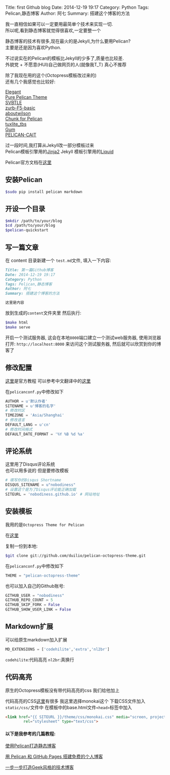 Title: first Github blog
Date: 2014-12-19 19:17
Category: Python
Tags: Pelican,静态博客
Author: 阿七
Summary: 搭建这个博客的方法

我一直相信如果可以一定要用最简单个技术来实现一切.  
所以呢,看到静态博客就觉得很喜欢,一定要整一个

静态博客的技术有很多,现在最火的是Jekyll,为什么要用Pelican?  
主要是还是因为喜欢Python.

不过说实在的Pelican的模板比Jekyll的少多了,质量也比较差.  
外貌党 + 不愿意(HUI)自己做网页的人(就像我T_T) 真心不推荐  

除了我现在用的这个(Octopress模板改过来的)  
还有几个我感觉也比较好:

[Elegant](http://oncrashreboot.com/elegant-best-pelican-theme-features)  
[Pure Pelican Theme](http://purepelican.com)  
[SVBTLE](https://github.com/wting/pelican-svbtle)  
[zurb-F5-basic](https://github.com/getpelican/pelican-themes/tree/master/zurb-F5-basic)  
[aboutwilson](https://github.com/getpelican/pelican-themes/tree/master/aboutwilson)  
[Chunk for Pelican](https://github.com/tbunnyman/pelican-chunk)  
[tuxlite_tbs](https://github.com/getpelican/pelican-themes/tree/master/tuxlite_tbs)  
[Gum](https://github.com/getpelican/pelican-themes/tree/master/gum)  
[PELICAN-CAIT](http://ptd.pronoiac.org/pelican-cait/)  

过一段时间,我打算从Jekyll改一部分模板过来  
Pelican模板引擎用的[Jinja2](http://jinja.pocoo.org)
Jekyll 模板引擎用的[Liquid](http://docs.shopify.com/themes/liquid-documentation/basics)

Pelican官方文档在[这里](http://docs.getpelican.com/en/3.5.0/index.html)

## 安装Pelican
```bash
$sudo pip install pelican markdown
```
## 开设一个目录
```bash
$mkdir /path/to/your/blog
$cd /path/to/your/blog
$pelican-quickstart
```
## 写一篇文章
在 content 目录新建一个 `test.md`文件, 填入一下内容:
```markdown
Title: 第一篇Github博客
Date: 2014-12-19 19:17
Category: Python
Tags: Pelican,静态博客
Author: 阿七
Summary: 搭建这个博客的方法

这里是内容
```
放到生成的`content`文件夹里
然后执行:
```bash
$make html
$make serve
```
开启一个测试服务器, 这会在本地`8000`端口建立一个测试web服务器, 
使用浏览器打开: `http://localhost:8000` 来访问这个测试服务器, 然后就可以欣赏到你的博客了

## 修改配置
[这里](http://docs.getpelican.com/en/3.5.0/settings.html)是官方教程
可以参考中文翻译中的[这里](http://pelican-zh.readthedocs.org/en/latest/zh-cn/settings/)

在`pelicanconf.py`中修改如下
```python
AUTHOR = u'默认作者'
SITENAME = u'博客的名字'
# 修改时区
TIMEZONE = 'Asia/Shanghai'
# 修改语言
DEFAULT_LANG = u'cn'
# 修改时间格式
DEFAULT_DATE_FORMAT = '%Y %B %d %a'
```
## 评论系统
这里用了Disqus评论系统  
也可以用多说的 但是要修改模板
```python
# 填写你的Disqus Shortname
DISQUS_SITENAME = u"nobodiness"
# 设置这个是为了Disqus评论能正确加载
SITEURL = 'nobodiness.github.io' # 网站地址
```
## 安装模板
我用的是`Octopress Theme for Pelican`

在[这里](https://github.com/duilio/pelican-octopress-theme)

复制一份到本地:
```bash
$git clone git://github.com/duilio/pelican-octopress-theme.git
```

在`pelicanconf.py`中修改如下

```python
THEME = "pelican-octopress-theme"
```

也可以加入自己的Github账号:

```python
GITHUB_USER = "nobodiness"
GITHUB_REPO_COUNT = 5
GITHUB_SKIP_FORK = False
GITHUB_SHOW_USER_LINK = False
```
## Markdown扩展
可以给原生markdown加入扩展
```python
MD_EXTENSIONS = ['codehilite','extra','nl2br']
```
`codehilite`:代码高亮
`nl2br`:真换行
## 代码高亮
原生的Octopress模板没有带代码高亮的css
我们给他加上

代码高亮的CSS[这里](http://richleland.github.io/pygments-css/)有很多
我这里选择monokai这个
下载CSS文件加入`static/css/`文件中
在模板中的base.html文件`<head>`标签中加入
```html
<link href="{{ SITEURL }}/theme/css/monokai.css" media="screen, projection"
        rel="stylesheet" type="text/css">
```




#### 以下是我参考的几篇教程:

[使用Pelican打造静态博客](http://www.linuxzen.com/shi-yong-pelicanda-zao-jing-tai-bo-ke.html)

[用 Pelican 和 GitHub Pages 搭建免费的个人博客](http://www.dongxf.com/3_Build_Personal_Blog_With_Pelican_And_GitHub_Pages.html)

[一步一步打造Geek风格的技术博客](http://blog.csdn.net/poem_of_sunshine/article/details/12913325)

